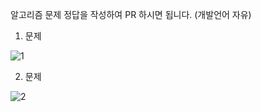 알고리즘 문제
정답을 작성하여 PR 하시면 됩니다. (개발언어 자유)


1. 문제

![1](https://user-images.githubusercontent.com/8253147/166268050-2e1a7d53-4e4a-43f1-807d-d8605dc3eb66.PNG)


2. 문제

![2](https://user-images.githubusercontent.com/8253147/166268054-0a94a00c-5c9e-4c2c-aa2e-de8958f233d8.PNG)
